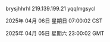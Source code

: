 brysjhhrhl 219.139.199.21 yqqlmgsycl

2025年 04月 06日 星期日 07:00:02 CST

2025年 04月 05日 星期六 23:00:02 GMT
